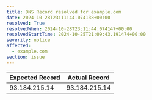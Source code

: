 ```yaml
---
title: DNS Record resolved for example.com
date: 2024-10-28T23:11:44.074138+00:00
resolved: True
resolvedWhen: 2024-10-28T23:11:44.074147+00:00
resolvedStartTime: 2024-10-25T21:09:43.191474+00:00
severity: notice
affected:
  - example.com
section: issue
---
```


| Expected Record  | Actual Record  |
|------------------|----------------|
| 93.184.215.14 | 93.184.215.14 |
